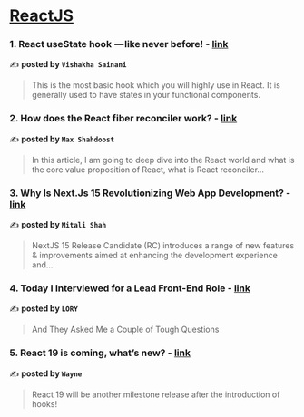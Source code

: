 
<h1><a href=https://medium.com/tag/reactjs/recommended target="_blank" rel="noopener noreferrer">ReactJS</a></h1>
<h3>1. React useState hook  — like never before! - <a href="https://medium.com/@sainaniprem?source=tag_recommended_feed---------0-84----------reactjs----------3d4aef63_9c15_474b_a308_2eb0d0d3880f-------" target="_blank" rel="noopener noreferrer">link</a></h3>

✍️ **posted by `Vishakha Sainani`**

<blockquote>This is the most basic hook which you will highly use in React. It is generally used to have states in your functional components.</blockquote>

<h3>2. How does the React fiber reconciler work? - <a href="https://medium.com/@maxtsh?source=tag_recommended_feed---------1-107----------reactjs----------3d4aef63_9c15_474b_a308_2eb0d0d3880f-------" target="_blank" rel="noopener noreferrer">link</a></h3>

✍️ **posted by `Max Shahdoost`**

<blockquote>In this article, I am going to deep dive into the React world and what is the core value proposition of React, what is React reconciler…</blockquote>

<h3>3. Why Is Next.Js 15 Revolutionizing Web App Development? - <a href="https://medium.com/@mitali_shah?source=tag_recommended_feed---------2-85----------reactjs----------3d4aef63_9c15_474b_a308_2eb0d0d3880f-------" target="_blank" rel="noopener noreferrer">link</a></h3>

✍️ **posted by `Mitali Shah`**

<blockquote>NextJS 15 Release Candidate (RC) introduces a range of new features & improvements aimed at enhancing the development experience and…</blockquote>

<h3>4. Today I Interviewed for a Lead Front-End Role - <a href="https://medium.com/@iorilan?source=tag_recommended_feed---------3-84----------reactjs----------3d4aef63_9c15_474b_a308_2eb0d0d3880f-------" target="_blank" rel="noopener noreferrer">link</a></h3>

✍️ **posted by `LORY`**

<blockquote>And They Asked Me a Couple of Tough Questions</blockquote>

<h3>5. React 19 is coming, what’s new? - <a href="https://medium.com/@weijunext?source=tag_recommended_feed---------4-107----------reactjs----------3d4aef63_9c15_474b_a308_2eb0d0d3880f-------" target="_blank" rel="noopener noreferrer">link</a></h3>

✍️ **posted by `Wayne`**

<blockquote>React 19 will be another milestone release after the introduction of hooks!</blockquote>


